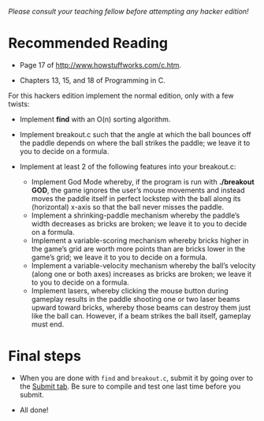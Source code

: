 *Please consult your teaching fellow before attempting any hacker edition!*

# Recommended Reading

* Page 17 of http://www.howstuffworks.com/c.htm.

* Chapters 13, 15, and 18 of Programming in C.


For this hackers edition implement the normal edition, only with a few twists:

* Implement **find** with an O(n) sorting algorithm.

* Implement breakout.c such that the angle at which the ball bounces off the paddle depends on where the ball strikes the paddle; we leave it to you to decide on a formula. 

* Implement at least 2 of the following features into your breakout.c:
	* Implement God Mode whereby, if the program is run with **./breakout GOD**, the game ignores the user’s mouse movements and instead moves the paddle itself in perfect lockstep with the ball along its (horizontal) x-axis so that the ball never misses the paddle.
	* Implement a shrinking-paddle mechanism whereby the paddle’s width decreases as bricks are broken; we leave it to you to decide on a formula.
	* Implement a variable-scoring mechanism whereby bricks higher in the game’s grid are worth more points than are bricks lower in the game’s grid; we leave it to you to decide on a formula.
	* Implement a variable-velocity mechanism whereby the ball’s velocity (along one or both axes) increases as bricks are broken; we leave it to you to decide on a formula.
	* Implement lasers, whereby clicking the mouse button during gameplay results in the paddle shooting one or two laser beams upward toward bricks, whereby those beams can destroy them just like the ball can. However, if a beam strikes the ball itself, gameplay must end.


# Final steps

* When you are done with `find` and `breakout.c`, submit it by going over to the [Submit tab](#submit). Be sure to compile and test one last time before you submit.

* All done!